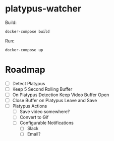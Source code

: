 # platypus-watcher

Build:
```
docker-compose build
```

Run:
```
docker-compose up
```

# Roadmap
- [ ] Detect Platypus
- [ ] Keep 5 Second Rolling Buffer
- [ ] On Platypus Detection Keep Video Buffer Open
- [ ] Close Buffer on Platypus Leave and Save
- [ ] Platypus Actions
  - [ ] Save video somewhere?
  - [ ] Convert to Gif
  - [ ] Configurable Notifications
    - [ ] Slack
    - [ ] Email?